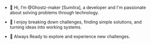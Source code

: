 - 👋 Hi, I’m @Ghostz-maker [Sumitra], a developer and I'm passionate about solving problems through technology.

- 💞️ I enjoy breaking down challenges, finding simple solutions, and turning ideas into working systems.

- 🔭 Always Ready to explore and experience new  challenges. 
  

<!---
Ghostz-maker/Ghostz-maker is a ✨ special ✨ repository because its `README.md` (this file) appears on your GitHub profile.
You can click the Preview link to take a look at your changes.
--->




  

